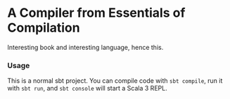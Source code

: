 # A Compiler from Essentials of Compilation

Interesting book and interesting language, hence this.

### Usage

This is a normal sbt project. You can compile code with `sbt compile`, run it with `sbt run`, and `sbt console` will start a Scala 3 REPL.


